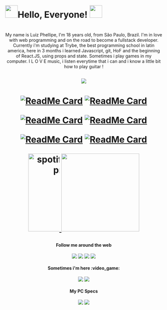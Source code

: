 ### 


<h1> <img src="https://i.pinimg.com/originals/83/18/10/831810ce8bc9da8a69698405fd1cae96.gif" width="40px" />Hello, Everyone! <img src="https://i.pinimg.com/originals/83/18/10/831810ce8bc9da8a69698405fd1cae96.gif" width="40px" /></h1>

<h3 align="center">
 <img src=""/>
</h3>
<p align="center">
 My name is Luiz Phellipe, I'm 18 years old, from São Paulo, Brazil. I'm in love with web programming and on the road to become a fullstack developer. Currently i'm studying at Trybe, the best programming school in latin america, here in 3 months i learned Javascript, git, HoF and the beginning of React.JS, using props and state. Sometimes i play games in my computer. I  L O V E  music, i listen everytime that i can and i know a little bit how to play guitar ! 
</p>


<h2 align="center"> <img src="https://media3.giphy.com/media/xTiTnnnWvRXTeXx3wc/giphy.gif"  /></h2>



<h1 align="center">

[![ReadMe Card](https://github-readme-stats.vercel.app/api/pin/?username=phellipe5k&repo=tony-hawk-character-select-clone&theme=dark)](https://github.com/phellipe5k/tony-hawk-character-select-clone) 
[![ReadMe Card](https://github-readme-stats.vercel.app/api/pin/?username=phellipe5k&repo=rock-paper-scissors&theme=dark)](https://github.com/phellipe5k/rock-paper-scisor)


[![ReadMe Card](https://github-readme-stats.vercel.app/api/pin/?username=phellipe5k&repo=ip-address-tracker&theme=dark)](https://github.com/phellipe5k/ip-address-tracker) 
[![ReadMe Card](https://github-readme-stats.vercel.app/api/pin/?username=phellipe5k&repo=backgroundgenerator&theme=dark)](https://github.com/phellipe5k/backgroundgenerator)


[![ReadMe Card](https://github-readme-stats.vercel.app/api/pin/?username=phellipe5k&repo=todolistphellipe&theme=dark)](https://github.com/phellipe5k/todolistphellipe) 
[![ReadMe Card](https://github-readme-stats.vercel.app/api/pin/?username=phellipe5k&repo=exercise-pokedex-router&theme=dark)](https://github.com/phellipe5k/exercise-pokedex-router)

<a href="https://spotify-github-profile.vercel.app/api/view?uid=22h65jhto6sw6nl2nn6baq73a&redirect=true"><img src="https://camo.githubusercontent.com/7c9c404b5cbf8e272796972d2ac1d410b198865f/68747470733a2f2f73706f746966792d6769746875622d70726f66696c652e76657263656c2e6170702f6170692f766965773f7569643d32326836356a68746f367377366e6c326e6e3662617137336126636f7665725f696d6167653d74727565" alt="spotify-github-profile" data-canonical-src="https://spotify-github-profile.vercel.app/api/view?uid=22h65jhto6sw6nl2nn6baq73a&amp;cover_image=true" style="max-width:100px !important;" height="250">
</a><a href="https://github.com/phellipe5k?tab=repositories" rel="nofollow"><img height="250" src="https://github-readme-stats.vercel.app/api?username=phellipe5k&show_icons=true&theme=dark"/></a>

</h1>
<div align="center">
 <h4>Follow me around the web</h4>
 <a target="_blank" href="https://open.spotify.com/user/22h65jhto6sw6nl2nn6baq73a"  ><img src="https://img.shields.io/badge/spotify-%231ED760.svg?&style=for-the-badge&logo=spotify&logoColor=white" /></a> <a target="_blank" href="https://twitter.com/phellipells"  ><img src="https://img.shields.io/badge/twitter-%231DA1F2.svg?&style=for-the-badge&logo=twitter&logoColor=white" /></a> <a  target="_blank" href="https://www.linkedin.com/in/luizphellipe/" ><img src="https://img.shields.io/badge/linkedin-%230077B5.svg?&style=for-the-badge&logo=linkedin&logoColor=white" /></a> <a target="_blank" href="https://www.instagram.com/phellipels/"  ><img src="https://img.shields.io/badge/instagram-%23E4405F.svg?&style=for-the-badge&logo=instagram&logoColor=white" /></a>
 
 <h4>Sometimes i'm here :video_game: </h4>
 <a target="_blank" href="https://steamcommunity.com/id/luizphellipe/"><img src="https://img.shields.io/badge/Steam-%23000000.svg?&style=for-the-badge&logo=steam&logoColor=white" /></a> <a target="_blank" href="https://my.playstation.com/profile/phellipe5k"  ><img src="https://img.shields.io/badge/playstation-%23003791.svg?&style=for-the-badge&logo=playstation&logoColor=white" /></a>
 
<h4>My PC Specs</h4>
<img src="https://img.shields.io/badge/amd-Radeon%20R9%20270x-%23ED1C24.svg?&style=for-the-badge&logo=amd&logoColor=white" /> <img src="https://img.shields.io/badge/intel-core%20i7%203th gen-%230071C5.svg?&style=for-the-badge&logo=intel&logoColor=white" />
 
</div>



<!--
**phellipe5k/phellipe5k** is a ✨ _special_ ✨ repository because its `README.md` (this file) appears on your GitHub profile.

Here are some ideas to get you started:

- 🔭 I’m currently working on ...
- 🌱 I’m currently learning ...
- 👯 I’m looking to collaborate on ...
- 🤔 I’m looking for help with ...
- 💬 Ask me about ...
- 📫 How to reach me: ...
- 😄 Pronouns: ...
- ⚡ Fun fact: ...
-->

